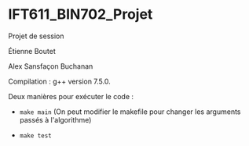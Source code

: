 # IFT611_BIN702_Projet
Projet de session

Étienne Boutet

Alex Sansfaçon Buchanan

Compilation : g++ version 7.5.0.

Deux manières pour exécuter le code :

- `make main` (On peut modifier le makefile pour changer les arguments passés à l'algorithme)

- `make test`
